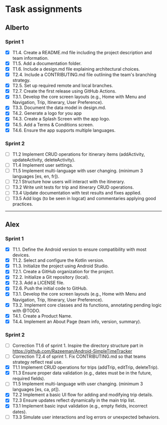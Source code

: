 # Task assignments

## Alberto
### Sprint 1
- [x] T1.4. Create a README.md file including the project description and team information.
- [x] T1.5. Add a documentation folder.
- [x] T1.6. Include a design.md file explaining architectural choices.
- [x] T2.4. Include a CONTRIBUTING.md file outlining the team's branching strategy.
- [x] T2.5. Set up required remote and local branches.
- [x] T2.7. Create the first release using GitHub Actions.
- [x] T3.1. Develop the core screen layouts (e.g., Home with Menu and Navigation, Trip, Itinerary, User Preference).
- [x] T3.3. Document the data model in design.md.
- [x] T4.2. Generate a logo for you app
- [x] T4.3. Create a Splash Screen with the app logo.
- [x] T4.5. Add a Terms & Conditions screen.
- [x] T4.6. Ensure the app supports multiple languages.
### Sprint 2
- [ ] T1.2 Implement CRUD operations for itinerary items (addActivity, updateActivity, deleteActivity).
- [ ] T1.4 Implement user settings.
- [ ] T1.5 Implement multi-language with user changing. (minimum 3 languages [es, en, fr]).
- [ ] T2.1 Structure how users will interact with the itinerary.
- [ ] T3.2 Write unit tests for trip and itinerary CRUD operations.
- [ ] T3.4 Update documentation with test results and fixes applied.
- [ ] T3.5 Add logs (to be seen in logcat) and commentaries applying good practices.

------------------------------------------------------------------------------------------------------------------------
## Alex
### Sprint 1
- [x] T1.1. Define the Android version to ensure compatibility with most devices.
- [x] T1.2. Select and configure the Kotlin version.
- [x] T1.3. Initialize the project using Android Studio.
- [x] T2.1. Create a GitHub organization for the project.
- [x] T2.2. Initialize a Git repository (local).
- [x] T2.3. Add a LICENSE file.
- [x] T2.6. Push the initial code to GitHub.
- [x] T3.1. Develop the core screen layouts (e.g., Home with Menu and Navigation, Trip, Itinerary, User Preference).
- [x] T3.2. Implement core classes and its functions, annotating pending logic with @TODO.
- [x] T4.1. Create a Product Name.
- [x] T4.4. Implement an About Page (team info, version, summary).
### Sprint 2
- [ ] Correction T1.6 of sprint 1. Inspire the directory structure part in https://github.com/Razeeman/Android-SimpleTimeTracker
- [ ] Correction T2.4 of sprint 1. Fix CONTRIBUTING.md so that teams strategy reflect real use.
- [x] T1.1 Implement CRUD operations for trips (addTrip, editTrip, deleteTrip).
- [x] T1.3 Ensure proper data validation (e.g., dates must be in the future, required fields).
- [ ] T1.5 Implement multi-language with user changing. (minimum 3 languages [es, ca, pt]).
- [x] T2.2 Implement a basic UI flow for adding and modifying trip details.
- [x] T2.3 Ensure updates reflect dynamically in the main trip list.
- [x] T3.1 Implement basic input validation (e.g., empty fields, incorrect dates).
- [ ] T3.3 Simulate user interactions and log errors or unexpected behaviors.
